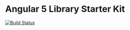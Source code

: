 # Angular 5 Library Starter Kit

[![Build Status](https://travis-ci.org/uspasojevic96/angular-rc4.svg?branch=master)](https://https://travis-ci.org/uspasojevic96/angular-rc4)
